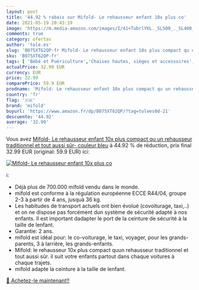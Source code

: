 ```yaml
---
layout: post
title: '44.92 % rabais sur Mifold- Le rehausseur enfant 10x plus co'
date: 2021-05-19 20:43:19
image: 'https://m.media-amazon.com/images/I/41+TubrlYKL._SL500_._SL400_.jpg'
comments: true
category: ofertas
author: 'tole.es'
slug: 'B075XT62QP-fr Mifold- Le rehausseur enfant 10x plus compact qu un...'
sku: 'B075XT62QP-fr'
tags: [ 'Bébé et Puériculture','Chaises hautes, sièges et accessoires','Repas de bébé','Réhausseurs','mifold', ]
actualPrice: 32.99 EUR
currency: EUR
price: 32.99
comparePrice: 59.9 EUR
prodname: 'Mifold- Le rehausseur enfant 10x plus compact qu un rehausseur traditionnel et tout aussi sûr- couleur bleu'
country: 'fr'
flag: '🇫🇷'
brand: 'mifold'
buyurl: 'https://www.amazon.fr/dp/B075XT62QP/?tag=tolees0d-21'
descuento: '44.92'
average: '32.99'
---
```


Vous avez [Mifold- Le rehausseur enfant 10x plus compact qu un rehausseur traditionnel et tout aussi sûr- couleur bleu](https://www.amazon.fr/dp/B075XT62QP/?tag=tolees0d-21)  à  44.92 % de réduction, prix final  32.99 EUR (original: 59.9 EUR) ici:

[![Mifold- Le rehausseur enfant 10x plus co](https://m.media-amazon.com/images/I/41+TubrlYKL._SL500_._SL400_.jpg)](https://www.amazon.fr/dp/B075XT62QP/?tag=tolees0d-21)

ℹ️:

- Déjà plus de 700.000 mifold vendu dans le monde.
- mifold est conforme à la régulation européenne ECCE R44/04, groupe 2-3 à partir de 4 ans, jusquà 36 kg.
- Les habitudes de transport actuels ont bien évolué (covoiturage, taxi,..) et on ne dispose pas forcément dun système de sécurité adapté à nos enfants. Il est important dadapter le port de la ceinture de sécurité à la taille de lenfant.
- Garantie: 2 ans.
- mifold est idéal pour: le co-voiturage, le taxi, voyager, pour les grands-parents, 3 à larrière, les grands-enfants.
- Mifold: le rehausseur 10x plus compact quun rehausseur traditionnel et tout aussi sûr. il suit votre enfants partout dans chaque voitures à chaque trajets.
- mifold adapte la ceinture à la taille de lenfant.

[🛒 Achetez-le maintenant!!](https://www.amazon.fr/dp/B075XT62QP/?tag=tolees0d-21)
